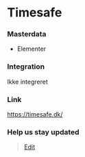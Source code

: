 # Timesafe

### Masterdata

- Elementer

### Integration

Ikke integreret

### Link

https://timesafe.dk/

### Help us stay updated

> [Edit](https://github.com/FMDatahub/Portal/blob/main/docs/Fagsystemer/Dalux/index.md)

